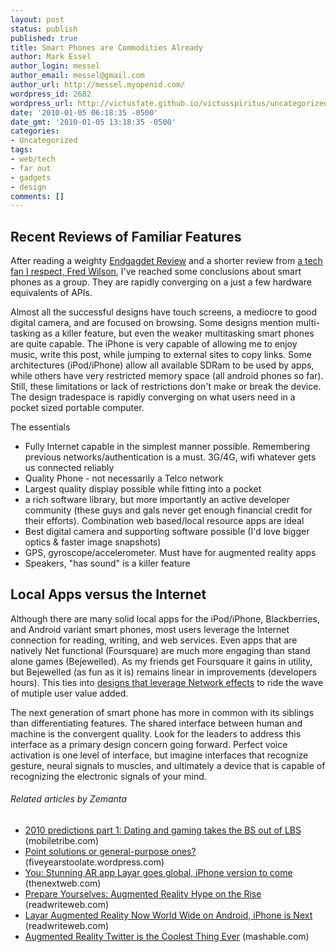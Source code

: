 ```yaml
---
layout: post
status: publish
published: true
title: Smart Phones are Commodities Already
author: Mark Essel
author_login: messel
author_email: messel@gmail.com
author_url: http://messel.myopenid.com/
wordpress_id: 2682
wordpress_url: http://victusfate.github.io/victusspiritus/uncategorized/2010/01/05/smart-phones-are-commodities-already/
date: '2010-01-05 06:18:35 -0500'
date_gmt: '2010-01-05 13:18:35 -0500'
categories:
- Uncategorized
tags:
- web/tech
- far out
- gadgets
- design
comments: []
---
```

<h2>Recent Reviews of Familiar Features</h2>
<p>After reading a weighty <a href="http://www.engadget.com/2010/01/04/nexus-one-review/">Endgagdet Review</a> and a shorter review from <a href="http://www.avc.com/a_vc/2010/01/the-google-phone.html">a tech fan I respect, Fred Wilson</a>, I've reached some conclusions about smart phones as a group. They are rapidly converging on a just a few hardware equivalents of APIs.</p>
<p>Almost all the successful designs have touch screens, a mediocre to good digital camera, and are focused on browsing. Some designs mention multi-tasking as a killer feature, but even the weaker multitasking smart phones are quite capable. The iPhone is very capable of allowing me to enjoy music, write this post, while jumping to external sites to copy links. Some architectures (iPod/iPhone) allow all available SDRam to be used by apps, while others have very restricted memory space (all android phones so far). Still, these limitations or lack of restrictions don't make or break the device. The design tradespace is rapidly converging on what users need in a pocket sized portable computer.</p>
<p>The essentials</p>
<ul>
<li>Fully Internet capable in the simplest manner possible. Remembering previous networks/authentication is a must. 3G/4G, wifi whatever gets us connected reliably</li>
<li>Quality Phone - not necessarily a Telco network</li>
<li>Largest quality display possible while fitting into a pocket</li>
<li>a rich software library, but more importantly an active developer community (these guys and gals never get enough financial credit for their efforts). Combination web based/local resource apps are ideal</li>
<li>Best digital camera and supporting software possible (I'd love bigger optics &amp; faster image snapshots)</li>
<li>GPS, gyroscope/accelerometer. Must have for augmented reality apps</li>
<li>Speakers, "has sound" is a killer feature</li>
</ul>
<h2>Local Apps versus the Internet</h2>
<p>Although there are many solid local apps for the iPod/iPhone, Blackberries, and Android variant smart phones, most users leverage the Internet connection for reading, writing, and web services. Even apps that are natively Net functional (Foursquare) are much more engaging than stand alone games (Bejewelled). As my friends get Foursquare it gains in utility, but Bejewelled (as fun as it is) remains linear in improvements (developers hours). This ties into <a href="http://victusfate.github.io/victusspiritus/uncategorized/2010/01/04/minimalist-designsure-feature-focusedok-but-which-apisplatforms/">designs that leverage Network effects</a> to ride the wave of mutiple user value added.</p>
<p>The next generation of smart phone has more in common with its siblings than differentiating features. The shared interface between human and machine is the convergent quality. Look for the leaders to address this interface as a primary design concern going forward. Perfect voice activation is one level of interface, but imagine interfaces that recognize gesture, neural signals to muscles, and ultimately a device that is capable of recognizing the electronic signals of your mind.</p>
<h6 class="zemanta-related-title" style="font-size: 1em;">Related articles by Zemanta</h6>
<ul class="zemanta-article-ul">
<li class="zemanta-article-ul-li"><a href="http://www.mobiletribe.com/business-models/2010-predictions-part-1-dating-and-gaming-takes-the-bs-out-of-lbs/">2010 predictions part 1: Dating and gaming takes the BS out of LBS</a> (mobiletribe.com)</li>
<li class="zemanta-article-ul-li"><a href="http://fiveyearstoolate.wordpress.com/2010/01/16/point-solutions-or-general-purpose-ones/">Point solutions or general-purpose ones?</a> (fiveyearstoolate.wordpress.com)</li>
<li class="zemanta-article-ul-li"><a href="http://thenextweb.com/2009/08/18/layar-global-iphone-version/">You: Stunning AR app Layar goes global, iPhone version to come</a> (thenextweb.com)</li>
<li class="zemanta-article-ul-li"><a href="http://www.readwriteweb.com/archives/prepare_yourselves_augmented_reality_hype_on_the_r.php">Prepare Yourselves: Augmented Reality Hype on the Rise</a> (readwriteweb.com)</li>
<li class="zemanta-article-ul-li"><a href="http://www.readwriteweb.com/archives/layar_now_available_world_wide_on_android_iphone_i.php">Layar Augmented Reality Now World Wide on Android, iPhone is Next</a> (readwriteweb.com)</li>
<li class="zemanta-article-ul-li"><a href="http://mashable.com/2009/08/04/augmented-reality-twitter/">Augmented Reality Twitter is the Coolest Thing Ever</a> (mashable.com)</li>
</ul>


